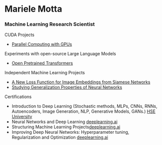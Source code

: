 # Mariele Motta
### Machine Learning Research Scientist

CUDA Projects
- [Parallel Computing with GPUs](https://github.com/mfmotta/CUDA_labs)

Experiments with open-source Large Language Models
- [Open Pretrained Transformers](https://github.com/mfmotta/open_pretrained_transformers)


Independent Machine Learning Projects
- [A New Loss Function for Image Embeddings from Siamese Networks](https://github.com/mfmotta/computer_vision_experiments_loss_functions_tests) 
- [Studying Generalization Properties of Neural Networks](https://github.com/mfmotta/deep_learning_generalization_experiments)


Certifications

- Introduction to Deep Learning (Stochastic methods, MLPs, CNNs, RNNs, Autoencoders, Image Generation, NLP, Generative Models, GANs.) [HSE University](https://www.coursera.org/account/accomplishments/certificate/TNRNLTKYMVJQ)
- Neural Networks and Deep Learning [deeplearning.ai](https://www.coursera.org/account/accomplishments/certificate/UF8SHWPJESTY)
- Structuring Machine Learning Projects[deeplearning.ai](https://www.coursera.org/account/accomplishments/certificate/GDW9L625B6AD)
- Improving Deep Neural Networks: Hyperparameter tuning, Regularization and Optimization [deeplearning.ai](https://www.coursera.org/account/accomplishments/certificate/GXP6H578LCX8)

